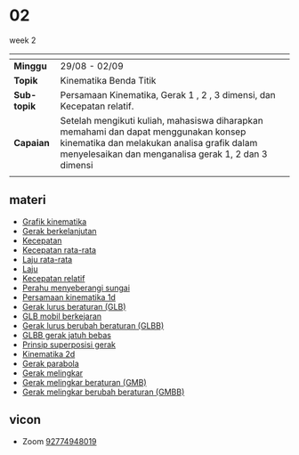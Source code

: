 # 02
week 2

<span> | <span>
:- | :-
**Minggu** | 29/08 - 02/09
**Topik** | Kinematika Benda Titik
**Sub-topik** |Persamaan Kinematika, Gerak 1 , 2 , 3 dimensi, dan Kecepatan relatif.
**Capaian** | Setelah mengikuti kuliah, mahasiswa diharapkan memahami dan dapat menggunakan konsep kinematika dan melakukan analisa grafik dalam menyelesaikan dan menganalisa gerak 1, 2 dan 3 dimensi
||


## materi
+ [Grafik kinematika](https://bugx.vercel.app/pages/0043.html)
+ [Gerak berkelanjutan](https://bugx.vercel.app/pages/0044.html)
+ [Kecepatan](https://bugx.vercel.app/pages/0050.html)
+ [Kecepatan rata-rata](https://bugx.vercel.app/pages/0051.html)
+ [Laju rata-rata](https://bugx.vercel.app/pages/0052.html)
+ [Laju](https://bugx.vercel.app/pages/0053.html)
+ [Kecepatan relatif](https://bugx.vercel.app/pages/0054.html)
+ [Perahu menyeberangi sungai](https://bugx.vercel.app/pages/0055.html)
+ [Persamaan kinematika 1d](https://bugx.vercel.app/pages/0060.html)
+ [Gerak lurus beraturan (GLB)](https://bugx.vercel.app/pages/0061.html)
+ [GLB mobil berkejaran](https://bugx.vercel.app/pages/0062.html)
+ [Gerak lurus berubah beraturan (GLBB)](https://bugx.vercel.app/pages/0063.html)
+ [GLBB gerak jatuh bebas](https://bugx.vercel.app/pages/0064.html)
+ [Prinsip superposisi gerak](https://bugx.vercel.app/pages/0070.html)
+ [Kinematika 2d](https://bugx.vercel.app/pages/0080.html)
+ [Gerak parabola](https://bugx.vercel.app/pages/0081.html)
+ [Gerak melingkar](https://bugx.vercel.app/pages/0082.html)
+ [Gerak melingkar beraturan (GMB)](https://bugx.vercel.app/pages/0083.html)
+ [Gerak melingkar berubah beraturan (GMBB)](https://bugx.vercel.app/pages/0084.html)


## vicon
+ Zoom [92774948019](https://itb-ac-id.zoom.us/j/92774948019?pwd=WVVBRllUQlpabkVmdXJ3d1hvNmtBUT09)